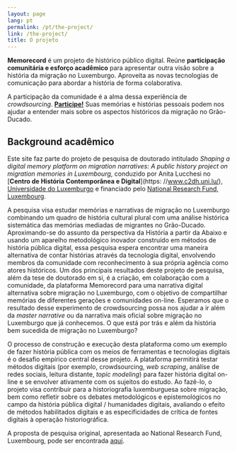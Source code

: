 ```yaml
---
layout: page
lang: pt
permalink: /pt/the-project/
link: /the-project/
title: O projeto
---
```


**Memorecord** é um projeto de histórico público digital. Reúne **participação comunitária e esforço acadêmico** para apresentar outra visão sobre a história da migração no Luxemburgo. Aproveita as novas tecnologias de comunicação para abordar a história de forma colaborativa.

<!-- more -->

A participação da comunidade é a alma dessa experiência de *crowdsourcing*. [**Participe!**](https://c2dh.github.io/memorecord/take-part/) Suas memórias e histórias pessoais podem nos ajudar a entender mais sobre os aspectos históricos da migração no Grão-Ducado.


## Background acadêmico

Este site faz parte do projeto de pesquisa de doutorado intitulado *Shaping a digital memory platform on migration narratives: A public history project on migration memories in Luxembourg*, conduzido por Anita Lucchesi no [**Centro de História Contemporânea e Digital**](https: //www.c2dh.uni.lu/), [Universidade do Luxemburgo](https://www.uni.lu/) e financiado pelo [National Research Fund, Luxembourg](https://www.fnr.Lu).

A pesquisa visa estudar memórias e narrativas de migração no Luxemburgo combinando um quadro de história cultural plural com uma análise histórica sistemática das memórias mediadas de migrantes no Grão-Ducado. Aproximando-se do assunto da perspectiva da História a partir da Abaixo e usando um aparelho metodológico inovador construído em métodos de história pública digital, essa pesquisa espera encontrar uma maneira alternativa de contar histórias através da tecnologia digital, envolvendo membros da comunidade com reconhecimento à sua própria agência como atores históricos. Um dos principais resultados deste projeto de pesquisa, além da tese de doutorado em si, é a criação, em colaboração com a comunidade, da plataforma Memorecord para uma narrativa digital alternativa sobre migração no Luxemburgo, com o objetivo de compartilhar memórias de diferentes gerações e comunidades on-line. Esperamos que o resultado desse experimento de crowdsourcing possa nos ajudar a ir além da *master narrative* ou da narrativa mais oficial sobre migração no Luxemburgo que já conhecemos. O que está por trás e além da história bem sucedida de migração no Luxemburgo?

O processo de construção e execução desta plataforma como um exemplo de fazer história pública com os meios de ferramentas e tecnologias digitais é o desafio empírico central desse projeto. A plataforma permitirá testar métodos digitais (por exemplo, crowdsourcing, *web scraping*, análise de redes sociais, leitura distante, *topic modeling*) para fazer história digital on-line e se envolver ativamente com os sujeitos do estudo. Ao fazê-lo, o projeto visa contribuir para a historiografia luxemburguesa sobre migração, bem como refletir sobre os debates metodológicos e epistemológicos no campo da história pública digital / humanidades digitais, avaliando o efeito de métodos habilitados digitais e as especificidades de crítica de fontes digitais à operação historiográfica.

A proposta de pesquisa original, apresentada ao National Research Fund, Luxembourg, pode ser encontrada [aqui](https://historiografianarede.files.wordpress.com/2015/10/lucchesi-fnr.pdf).





